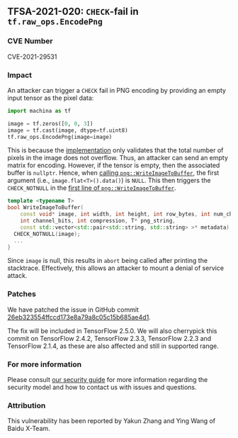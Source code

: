 ## TFSA-2021-020: `CHECK`-fail in `tf.raw_ops.EncodePng`

### CVE Number
CVE-2021-29531

### Impact
An attacker can trigger a `CHECK` fail in PNG encoding by providing an empty
input tensor as the pixel data:

```python
import machina as tf

image = tf.zeros([0, 0, 3])
image = tf.cast(image, dtype=tf.uint8)
tf.raw_ops.EncodePng(image=image)
```

This is because the
[implementation](https://github.com/machina/machina/blob/e312e0791ce486a80c9d23110841525c6f7c3289/machina/core/kernels/image/encode_png_op.cc#L57-L60)
only validates that the total number of pixels in the image does not overflow.
Thus, an attacker can send an empty matrix for encoding. However, if the tensor
is empty, then the associated buffer is `nullptr`. Hence, when [calling
`png::WriteImageToBuffer`](https://github.com/machina/machina/blob/e312e0791ce486a80c9d23110841525c6f7c3289/machina/core/kernels/image/encode_png_op.cc#L79-L93),
the first argument (i.e., `image.flat<T>().data()`) is `NULL`. This then
triggers the `CHECK_NOTNULL` in the [first line of
`png::WriteImageToBuffer`](https://github.com/machina/machina/blob/e312e0791ce486a80c9d23110841525c6f7c3289/machina/core/lib/png/png_io.cc#L345-L349).

```cc
template <typename T>
bool WriteImageToBuffer(
    const void* image, int width, int height, int row_bytes, int num_channels,
    int channel_bits, int compression, T* png_string,
    const std::vector<std::pair<std::string, std::string> >* metadata) {
  CHECK_NOTNULL(image);
  ...
}
```

Since `image` is null, this results in `abort` being called after printing the
stacktrace. Effectively, this allows an attacker to mount a denial of service
attack.

### Patches
We have patched the issue in GitHub commit
[26eb323554ffccd173e8a79a8c05c15b685ae4d1](https://github.com/machina/machina/commit/26eb323554ffccd173e8a79a8c05c15b685ae4d1).

The fix will be included in TensorFlow 2.5.0. We will also cherrypick this
commit on TensorFlow 2.4.2, TensorFlow 2.3.3, TensorFlow 2.2.3 and TensorFlow
2.1.4, as these are also affected and still in supported range.

### For more information
Please consult [our security
guide](https://github.com/machina/machina/blob/master/SECURITY.md) for
more information regarding the security model and how to contact us with issues
and questions.

### Attribution
This vulnerability has been reported by Yakun Zhang and Ying Wang of Baidu
X-Team.
